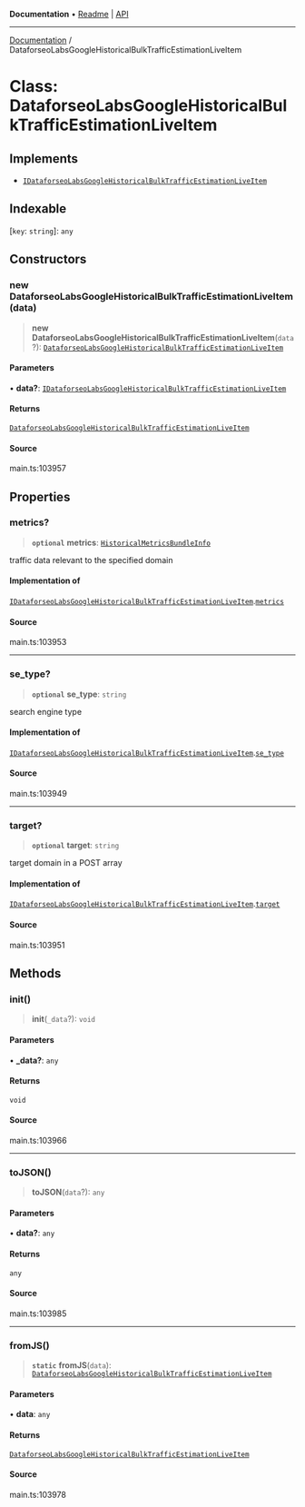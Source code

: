**Documentation** • [Readme](../README.md) \| [API](../globals.md)

***

[Documentation](../README.md) / DataforseoLabsGoogleHistoricalBulkTrafficEstimationLiveItem

# Class: DataforseoLabsGoogleHistoricalBulkTrafficEstimationLiveItem

## Implements

- [`IDataforseoLabsGoogleHistoricalBulkTrafficEstimationLiveItem`](../interfaces/IDataforseoLabsGoogleHistoricalBulkTrafficEstimationLiveItem.md)

## Indexable

 \[`key`: `string`\]: `any`

## Constructors

### new DataforseoLabsGoogleHistoricalBulkTrafficEstimationLiveItem(data)

> **new DataforseoLabsGoogleHistoricalBulkTrafficEstimationLiveItem**(`data`?): [`DataforseoLabsGoogleHistoricalBulkTrafficEstimationLiveItem`](DataforseoLabsGoogleHistoricalBulkTrafficEstimationLiveItem.md)

#### Parameters

• **data?**: [`IDataforseoLabsGoogleHistoricalBulkTrafficEstimationLiveItem`](../interfaces/IDataforseoLabsGoogleHistoricalBulkTrafficEstimationLiveItem.md)

#### Returns

[`DataforseoLabsGoogleHistoricalBulkTrafficEstimationLiveItem`](DataforseoLabsGoogleHistoricalBulkTrafficEstimationLiveItem.md)

#### Source

main.ts:103957

## Properties

### metrics?

> **`optional`** **metrics**: [`HistoricalMetricsBundleInfo`](HistoricalMetricsBundleInfo.md)

traffic data relevant to the specified domain

#### Implementation of

[`IDataforseoLabsGoogleHistoricalBulkTrafficEstimationLiveItem`](../interfaces/IDataforseoLabsGoogleHistoricalBulkTrafficEstimationLiveItem.md).[`metrics`](../interfaces/IDataforseoLabsGoogleHistoricalBulkTrafficEstimationLiveItem.md#metrics)

#### Source

main.ts:103953

***

### se\_type?

> **`optional`** **se\_type**: `string`

search engine type

#### Implementation of

[`IDataforseoLabsGoogleHistoricalBulkTrafficEstimationLiveItem`](../interfaces/IDataforseoLabsGoogleHistoricalBulkTrafficEstimationLiveItem.md).[`se_type`](../interfaces/IDataforseoLabsGoogleHistoricalBulkTrafficEstimationLiveItem.md#se_type)

#### Source

main.ts:103949

***

### target?

> **`optional`** **target**: `string`

target domain in a POST array

#### Implementation of

[`IDataforseoLabsGoogleHistoricalBulkTrafficEstimationLiveItem`](../interfaces/IDataforseoLabsGoogleHistoricalBulkTrafficEstimationLiveItem.md).[`target`](../interfaces/IDataforseoLabsGoogleHistoricalBulkTrafficEstimationLiveItem.md#target)

#### Source

main.ts:103951

## Methods

### init()

> **init**(`_data`?): `void`

#### Parameters

• **\_data?**: `any`

#### Returns

`void`

#### Source

main.ts:103966

***

### toJSON()

> **toJSON**(`data`?): `any`

#### Parameters

• **data?**: `any`

#### Returns

`any`

#### Source

main.ts:103985

***

### fromJS()

> **`static`** **fromJS**(`data`): [`DataforseoLabsGoogleHistoricalBulkTrafficEstimationLiveItem`](DataforseoLabsGoogleHistoricalBulkTrafficEstimationLiveItem.md)

#### Parameters

• **data**: `any`

#### Returns

[`DataforseoLabsGoogleHistoricalBulkTrafficEstimationLiveItem`](DataforseoLabsGoogleHistoricalBulkTrafficEstimationLiveItem.md)

#### Source

main.ts:103978
